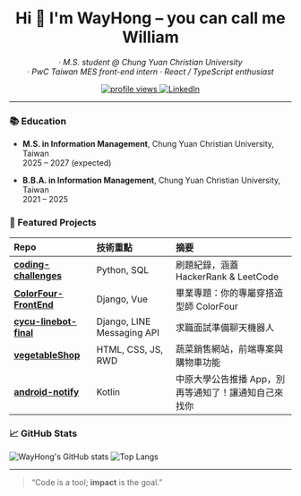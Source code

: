<!-- README.md -->
<h1 align="center">Hi 👋 I'm WayHong – you can call me William</h1>
<p align="center">
  <em> · M.S. student @ Chung Yuan Christian University </em> <br>
  <em> · PwC Taiwan MES front-end intern · React / TypeScript enthusiast</em> <br>
</p>

<p align="center">
  <!-- Profile view counter -->
  <a href="https://github.com/wayhong0928">
    <img src="https://komarev.com/ghpvc/?username=wayhong0928&label=Profile%20views&color=0e75b6" alt="profile views" />
  </a>
  <!-- LinkedIn -->
  <a href="https://www.linkedin.com/in/william-chen-52a165299">
    <img alt="LinkedIn" src="https://img.shields.io/badge/LinkedIn-0A66C2?style=flat&logo=linkedin&logoColor=white" />
  </a>
</p>

---
<!--
### 🔭 Currently Working On
- **Manufacturing Execution System (MES) front-end** – React + TypeScript @ PwC Taiwan (2025-02 ~ 2025-08)

### 🌱 Currently Learning
`Next.js 14` · `tRPC` · `Reinforcement Learning`

### 👯 Looking to Collaborate On
Open-source **health-tech** & **civic-tech** projects
-->
### 📚 Education
- **M.S. in Information Management**, Chung Yuan Christian University, Taiwan  
  2025 – 2027 (expected)

- **B.B.A. in Information Management**, Chung Yuan Christian University, Taiwan  
  2021 – 2025

### 🚀 Featured Projects
| Repo | 技術重點 | 摘要 |
| :--- | :--- | :--- |
| [**coding-challenges**](https://github.com/wayhong0928/coding-challenges) | Python, SQL | 刷題紀錄，涵蓋 HackerRank & LeetCode |
| [**ColorFour-FrontEnd**](https://github.com/wayhong0928/ColorFour-FrontEnd) | Django, Vue | 畢業專題：你的專屬穿搭造型師 ColorFour |
| [**cycu-linebot-final**](https://github.com/wayhong0928/cycu-linebot-final) | Django, LINE Messaging API | 求職面試準備聊天機器人 |
| [**vegetableShop**](https://github.com/wayhong0928/vegetableShop) | HTML, CSS, JS, RWD | 蔬菜銷售網站，前端專案與購物車功能 |
| [**android-notify**](https://github.com/wayhong0928/android-notify) | Kotlin | 中原大學公告推播 App，別再等通知了！讓通知自己來找你 |

### 📈 GitHub Stats
![WayHong's GitHub stats](https://github-readme-stats.vercel.app/api?username=wayhong0928&show_icons=true)
![Top Langs](https://github-readme-stats.vercel.app/api/top-langs/?username=wayhong0928&layout=compact)

<!--
### 📫 Reach Me At

`hong.dev [at] example.com` ｜ [Portfolio](https://hong.github.io) ｜ [Blog](https://medium.com/@hong)
-->
---

> “Code is a tool; **impact** is the goal.”
